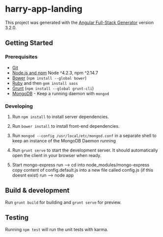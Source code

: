 # harry-app-landing

This project was generated with the [Angular Full-Stack Generator](https://github.com/DaftMonk/generator-angular-fullstack) version 3.2.0.

## Getting Started

### Prerequisites

- [Git](https://git-scm.com/)
- [Node.js and npm](nodejs.org) Node ^4.2.3, npm ^2.14.7
- [Bower](bower.io) (`npm install --global bower`)
- [Ruby](https://www.ruby-lang.org) and then `gem install sass`
- [Grunt](http://gruntjs.com/) (`npm install --global grunt-cli`)
- [MongoDB](https://www.mongodb.org/) - Keep a running daemon with `mongod`

### Developing

1. Run `npm install` to install server dependencies.

2. Run `bower install` to install front-end dependencies.

3. Run `mongod --config /usr/local/etc/mongod.conf` in a separate shell to keep an instance of the MongoDB Daemon running

4. Run `grunt serve` to start the development server. It should automatically open the client in your browser when ready.

5. Start mongo-express
run --> cd into node_modules/mongo-express
copy content of config.default.js into a new file called config.js (if this doesnt exist)
run --> node app

## Build & development

Run `grunt build` for building and `grunt serve` for preview.

## Testing

Running `npm test` will run the unit tests with karma.

